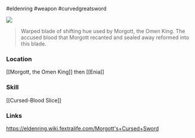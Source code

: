 #eldenring #weapon #curvedgreatsword

![](https://eldenring.wiki.fextralife.com/file/Elden-Ring/morgotts_cursed_sword_curved_greatsword_weapon_elden_ring_wiki_guide_200px.png)

>Warped blade of shifting hue used by Morgott, the Omen King. 
>The accused blood that Morgott recanted and sealed away reformed into this blade. 
### Location
[[Morgott, the Omen King]] then [[Enia]]
### Skill
[[Cursed-Blood Slice]]
### Links
https://eldenring.wiki.fextralife.com/Morgott's+Cursed+Sword